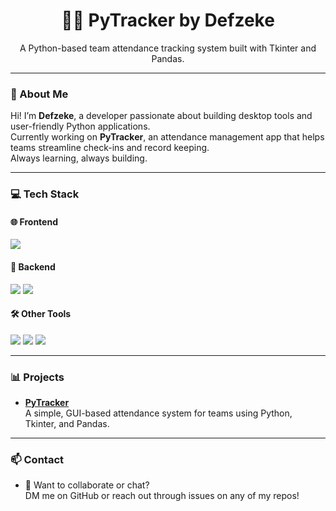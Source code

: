 <h1 align="center">👨‍💻 PyTracker by Defzeke</h1>

<p align="center">A Python-based team attendance tracking system built with Tkinter and Pandas.</p>

---

### 🐍 About Me

Hi! I’m **Defzeke**, a developer passionate about building desktop tools and user-friendly Python applications.  
Currently working on **PyTracker**, an attendance management app that helps teams streamline check-ins and record keeping.  
Always learning, always building.

---

### 💻 Tech Stack

#### 🌐 Frontend
<p>
  <img src="https://img.shields.io/badge/Tkinter-%23150427.svg?style=for-the-badge&logo=python&logoColor=white" />
</p>

#### 🧠 Backend
<p>
  <img src="https://img.shields.io/badge/Python-3670A0?style=for-the-badge&logo=python&logoColor=ffdd54" />
  <img src="https://img.shields.io/badge/Pandas-150458?style=for-the-badge&logo=pandas&logoColor=white" />
</p>

#### 🛠️ Other Tools
<p>
  <img src="https://img.shields.io/badge/Visual Studio Code-0078d4?style=for-the-badge&logo=visualstudiocode&logoColor=white" />
  <img src="https://img.shields.io/badge/GitHub-181717?style=for-the-badge&logo=github&logoColor=white" />
  <img src="https://img.shields.io/badge/PyCharm-000000?style=for-the-badge&logo=pycharm&logoColor=white" />
</p>

---

### 📊 Projects

- **[PyTracker](https://github.com/defzeke/pytracker)**  
  A simple, GUI-based attendance system for teams using Python, Tkinter, and Pandas.

---

### 📫 Contact

- 💬 Want to collaborate or chat?  
  DM me on GitHub or reach out through issues on any of my repos!
